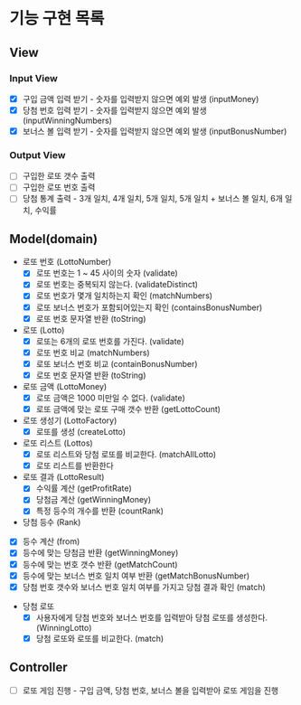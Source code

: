 # 기능 구현 목록
## View
### Input View
- [x] 구입 금액 입력 받기 - 숫자를 입력받지 않으면 예외 발생 (inputMoney)
- [x] 당첨 번호 입력 받기 - 숫자를 입력받지 않으면 예외 발생 (inputWinningNumbers)
- [x] 보너스 볼 입력 받기 - 숫자를 입력받지 않으면 예외 발생 (inputBonusNumber)
### Output View
- [ ] 구입한 로또 갯수 출력
- [ ] 구입한 로또 번호 출력
- [ ] 당첨 통계 출력 - 3개 일치, 4개 일치, 5개 일치, 5개 일치 + 보너스 볼 일치, 6개 일치, 수익률
## Model(domain)
- 로또 번호 (LottoNumber)
  - [x] 로또 번호는 1 ~ 45 사이의 숫자 (validate)
  - [x] 로또 번호는 중복되지 않는다. (validateDistinct)
  - [x] 로또 번호가 몇개 일치하는지 확인 (matchNumbers)
  - [x] 로또 보너스 번호가 포함되어있는지 확인 (containsBonusNumber)
  - [x] 로또 번호 문자열 반환 (toString)
- 로또 (Lotto)
  - [x] 로또는 6개의 로또 번호를 가진다. (validate)
  - [x] 로또 번호 비교 (matchNumbers)
  - [x] 로또 보너스 번호 비교 (containBonusNumber)
  - [x] 로또 번호 문자열 반환 (toString)
- 로또 금액 (LottoMoney)
  - [x] 로또 금액은 1000 미만일 수 없다. (validate)
  - [x] 로또 금액에 맞는 로또 구매 갯수 반환 (getLottoCount)
- 로또 생성기 (LottoFactory)
  - [x] 로또를 생성 (createLotto) 
- 로또 리스트 (Lottos)
  - [x] 로또 리스트와 당첨 로또를 비교한다. (matchAllLotto)
  - [x] 로또 리스트를 반환한다
- 로또 결과 (LottoResult)
  - [x] 수익률 계산 (getProfitRate)
  - [x] 당첨금 계산 (getWinningMoney)
  - [x] 특정 등수의 개수를 반환 (countRank)
- 당첨 등수 (Rank)
 - [x] 등수 계산 (from)
 - [x] 등수에 맞는 당첨금 반환 (getWinningMoney)
 - [x] 등수에 맞는 번호 갯수 반환 (getMatchCount)
 - [x] 등수에 맞는 보너스 번호 일치 여부 반환 (getMatchBonusNumber)
 - [x] 당첨 번호 갯수와 보너스 번호 일치 여부를 가지고 당첨 결과 확인 (match)
- 당첨 로또
  - [x] 사용자에게 당첨 번호와 보너스 번호를 입력받아 당첨 로또를 생성한다. (WinningLotto)
  - [x] 당첨 로또와 로또를 비교한다. (match)
## Controller
- [ ] 로또 게임 진행 - 구입 금액, 당첨 번호, 보너스 볼을 입력받아 로또 게임을 진행